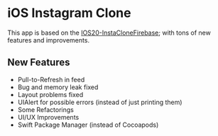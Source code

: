 # iOS Instagram Clone

This app is based on the [IOS20-InstaCloneFirebase](https://github.com/atilsamancioglu/IOS20-InstaCloneFirebase);  with tons of new features and improvements.

## New Features

- Pull-to-Refresh in feed
- Bug and memory leak fixed
- Layout problems fixed
- UIAlert for possible errors (instead of just printing them)
- Some Refactorings
- UI/UX Improvements
- Swift Package Manager (instead of Cocoapods)

